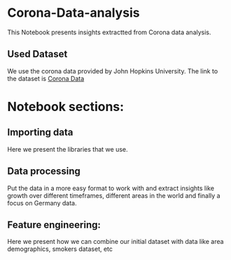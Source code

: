 # Corona-Data-analysis
This Notebook presents insights extractted from Corona data analysis.
## Used Dataset
We use the corona data provided by John Hopkins University. The link to the dataset is [Corona Data](https://github.com/CSSEGISandData/COVID-19/tree/master/csse_covid_19_data/csse_covid_19_daily_reports)
# Notebook sections:
## Importing data
Here we present the libraries that we use.
## Data processing
Put the data in a more easy format to work with and extract insights like growth over different timeframes, different areas in the world and finally a focus on Germany data.
## Feature engineering:
Here we present how we can combine our initial dataset with data like area demographics, smokers dataset, etc
